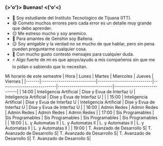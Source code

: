 ### (>'o')> Buenas! <('o'<)

- 🔭 Soy estudiante del Instituto Tecnologico de Tijuana (ITT).
- 😄 Cometo muchos errores pero cada error es un detalle muy grande que debo aprender.
- 😔 Me estreso mucho y soy anemico.
- 🤔 Para amantes de Genshin soy Ballena.
- 😉 Soy amigable y la verdad no se mucho de que hablar, pero sin pena pueden preguntarme cualquier cosa.
- 💬 Con mucho gusto contesto mensajes para cualquier duda.
- ⚡ Algo fuerte de mi es que apoyo/ayudo a mis compañeros sin que me lo pidan o sabiendo que lo necesitan.

Mi horario de este semestre
| Hora  | Lunes                      | Martes                     | Miercoles                  | Jueves                     | Viernes                    |
|-------|----------------------------|----------------------------|----------------------------|----------------------------|----------------------------|
| 14:00 | Inteligencia Artificial    | Dise y Evua de Interfaz U  | Inteligencia Artificial    | Dise y Evua de Interfaz U  |                            |
| 15:00 | Inteligencia Artificial    | Dise y Evua de Interfaz U  | Inteligencia Artificial    | Dise y Evua de Interfaz U  | Dise y Evua de Interfaz U  |
| 16:00 | Admin Redes                | Admin Redes                | Admin Redes                | Admin Redes                | Admin Redes                |
| 17:00 | Sis Programables           | Sis Programables           | Sis Programables           | Sis Programables           | Sis Programables           |
| 18:00 | L. y Automatas ll          | L. y Automatas ll          | L. y Automatas ll          | L. y Automatas ll          | L. y Automatas ll          |
| 19:00 | T. Avanzado de Desarrollo S| T. Avanzado de Desarrollo S| T. Avanzado de Desarrollo S| T. Avanzado de Desarrollo S| T. Avanzado de Desarrollo S|
